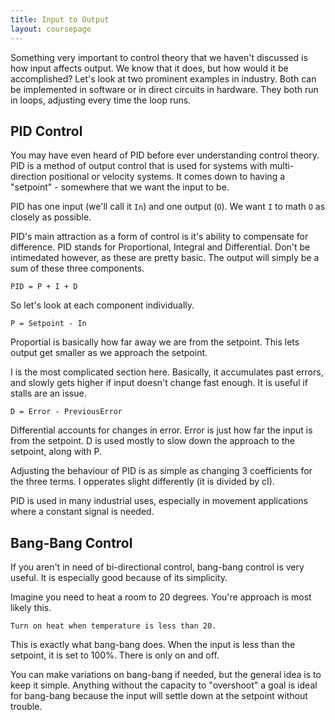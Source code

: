 ```yaml
---
title: Input to Output
layout: coursepage
---
```


Something very important to control theory that we haven't discussed is how input affects output. We know that it does, but how would it be accomplished? Let's look at two prominent examples in industry. Both can be implemented in software or in direct circuits in hardware. They both run in loops, adjusting every time the loop runs.

## PID Control
You may have even heard of PID before ever understanding control theory. PID is a method of output control that is used for systems with multi-direction positional or velocity systems. It comes down to having a "setpoint" - somewhere that we want the input to be.

PID has one input (we'll call it `In`) and one output (`O`). We want `I` to math `O` as closely as possible.

PID's main attraction as a form of control is it's ability to compensate for difference. PID stands for Proportional, Integral and Differential. Don't be intimedated however, as these are pretty basic. The output will simply be a sum of these three components.

    PID = P + I + D

So let's look at each component individually.

    P = Setpoint - In

Proportial is basically how far away we are from the setpoint. This lets output get smaller as we approach the setpoint.

I is the most complicated section here. Basically, it accumulates past errors, and slowly gets higher if input doesn't change fast enough. It is useful if stalls are an issue.

    D = Error - PreviousError

Differential accounts for changes in error. Error is just how far the input is from the setpoint. D is used mostly to slow down the approach to the setpoint, along with P.

Adjusting the behaviour of PID is as simple as changing 3 coefficients for the three terms. I opperates slight differently (it is divided by cI).

PID is used in many industrial uses, especially in movement applications where a constant signal is needed.

## Bang-Bang Control
If you aren't in need of bi-directional control, bang-bang control is very useful. It is especially good because of its simplicity.

Imagine you need to heat a room to 20 degrees. You're approach is most likely this.

    Turn on heat when temperature is less than 20.

This is exactly what bang-bang does. When the input is less than the setpoint, it is set to 100%. There is only on and off.

You can make variations on bang-bang if needed, but the general idea is to keep it simple. Anything without the capacity to "overshoot" a goal is ideal for bang-bang because the input will settle down at the setpoint without trouble.
